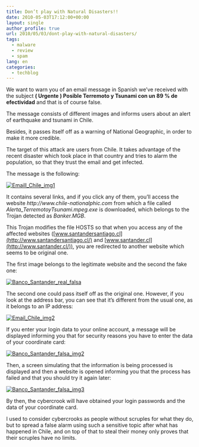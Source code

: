 ```yaml
---
title: Don’t play with Natural Disasters!!
date: 2010-05-03T17:12:00+00:00
layout: single
author_profile: true
url: 2010/05/03/dont-play-with-natural-disasters/
tags:
  - malware
  - review
  - spam
lang: en
categories: 
  - techblog
---
```

We want to warn you of an email message in Spanish we’ve received with the subject **( Urgente ) Posible Terremoto y Tsunami con un 89 % de efectividad** and that is of course false. 

The message consists of different images and informs users about an alert of earthquake and tsunami in Chile. 

Besides, it passes itself off as a warning of National Geographic, in order to make it more credible. 

The target of this attack are users from Chile. It takes advantage of the recent disaster which took place in that country and tries to alarm the population, so that they trust the email and get infected. 

The message is the following: 

[![Emaill_Chile_img1](http://lh6.ggpht.com/_vaUVXcmC3OI/S978sbfmbNI/AAAAAAAACCU/N9iGDQsTt8U/Emaill_Chile_img1_thumb%5B2%5D.jpg?imgmax=800 "Emaill_Chile_img1")](http://lh5.ggpht.com/_vaUVXcmC3OI/S978pcud1ZI/AAAAAAAACCQ/FBs-x1lD1T0/s1600-h/Emaill_Chile_img1%5B4%5D.jpg) 

It contains several links, and if you click any of them, you’ll access the website _http://www.chile-national_<blocked>_phic.com_ from which a file called _Alerta_TerremotoyTsunami.mpeg.exe_ is downloaded, which belongs to the Trojan detected as _Banker.MGB_. 

This Trojan modifies the file HOSTS so that when you access any of the affected websites ([www.santandersantiago.cl](http://www.santandersantiago.cl/) and [www.santander.cl](http://www.santander.cl/)), you are redirected to another website which seems to be original one. 

The first image belongs to the legitimate website and the second the fake one: 

[![Banco_Santander_real_falsa](http://lh6.ggpht.com/_vaUVXcmC3OI/S978wsg1IVI/AAAAAAAACCc/NwiOEdI1rQ0/Banco_Santander_real_falsa_thumb%5B2%5D.jpg?imgmax=800 "Banco_Santander_real_falsa")](http://lh5.ggpht.com/_vaUVXcmC3OI/S978ua5dWiI/AAAAAAAACCY/Kj5i7C1L0G0/s1600-h/Banco_Santander_real_falsa%5B4%5D.jpg) 

The second one could pass itself off as the original one. However, if you look at the address bar, you can see that it’s different from the usual one, as it belongs to an IP address:

[![Email_Chile_img2](http://lh6.ggpht.com/_vaUVXcmC3OI/S9780MWjC3I/AAAAAAAACCk/-VjOeMcjJS0/Email_Chile_img2_thumb%5B2%5D.jpg?imgmax=800 "Email_Chile_img2")](http://lh5.ggpht.com/_vaUVXcmC3OI/S978yh3odFI/AAAAAAAACCg/30B_CunYm2E/s1600-h/Email_Chile_img2%5B4%5D.jpg) 

If you enter your login data to your online account, a message will be displayed informing you that for security reasons you have to enter the data of your coordinate card:

[![Banco_Santander_falsa_img2](http://lh6.ggpht.com/_vaUVXcmC3OI/S97847soptI/AAAAAAAACCs/wC26ZfJOTrI/Banco_Santander_falsa_img2_thumb%5B2%5D.jpg?imgmax=800 "Banco_Santander_falsa_img2")](http://lh6.ggpht.com/_vaUVXcmC3OI/S9782lUV5-I/AAAAAAAACCo/8PypUqldJDc/s1600-h/Banco_Santander_falsa_img2%5B4%5D.jpg) 

Then, a screen simulating that the information is being processed is displayed and then a website is opened informing you that the process has failed and that you should try it again later:

[![Banco_Santander_falsa_img3](http://lh5.ggpht.com/_vaUVXcmC3OI/S9789Rfh_EI/AAAAAAAACC0/vB8GdCMqqf4/Banco_Santander_falsa_img3_thumb%5B2%5D.jpg?imgmax=800 "Banco_Santander_falsa_img3")](http://lh5.ggpht.com/_vaUVXcmC3OI/S9786ytTHbI/AAAAAAAACCw/uToBxizTTtA/s1600-h/Banco_Santander_falsa_img3%5B4%5D.jpg) 

By then, the cybercrook will have obtained your login passwords and the data of your coordinate card. 

I used to consider cybercrooks as people without scruples for what they do, but to spread a false alarm using such a sensitive topic after what has happened in Chile, and on top of that to steal their money only proves that their scruples have no limits.